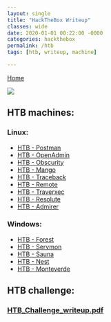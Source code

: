 ```yaml
---
layout: single
title: "HackTheBox Writeup"
classes: wide
date: 2020-01-01 00:22:00 -0000
categories: hackthebox
permalink: /htb
tags: [htb, writeup, machine]

---
```

[Home](/faisalfs10x.github.io/index)  

[ ![](https://www.hackthebox.eu/badge/image/133269)](https://www.hackthebox.eu/profile/133269)


<script async src="https://static.codepen.io/assets/embed/ei.js"></script>

## HTB machines:
### Linux:
  - [HTB - Postman](/htb/htbPostman)
  - [HTB - OpenAdmin](/htb/htbOpenadmin)
  - [HTB - Obscurity](/htb/htbObscurity)
  - [HTB - Mango](/htb/htbMango)
  - [HTB - Traceback](/htb/htbTraceback) 
  - [HTB - Remote](/htb/htbRemote) 
  - [HTB - Traverxec](/htb/htbTraverxec)
  - [HTB - Resolute](/htb/htbResolute)
  - [HTB - Admirer](/htb/htbAdmirer)


### Windows:
  - [HTB - Forest](/htb/htbForest)
  - [HTB - Servmon](/htb/htbServmon)
  - [HTB - Sauna](/htb/htbSauna)
  - [HTB - Nest](/htb/htbNest)
  - [HTB - Monteverde](/htb/htbMonteverde)
  
  
  
## HTB challenge:
### [HTB_Challenge_writeup.pdf](https://raw.githubusercontent.com/faisalfs10x/HACKING-TECHNIQUES-AND-PREVENTION-finalProject-HackTheBox-writeup/master/HTB_Challenges_Writeup.pdf)
